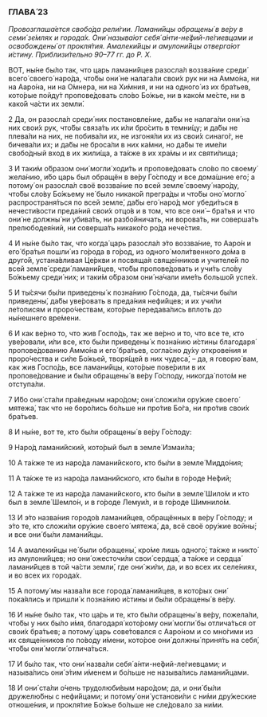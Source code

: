 ### ГЛАВА́ 23

_Провозглаша́ется свобо́да рели́гии. Ламани́йцы обращены́ в ве́ру в семи́ зе́млях и города́х. Они́ называ́ют себя́ а́нти-не́фий-ле́гиевцами и освобождены́ от прокля́тия. Амалеки́йцы и амулони́йцы отверга́ют и́стину. Приблизи́тельно 90–77 гг. до Р. Х._

ВОТ, ны́не бы́ло так, что царь ламани́йцев разосла́л воззва́ние среди́ всего́ своего́ наро́да, что́бы они́ не налага́ли свои́х рук ни на Аммо́на, ни на Ааро́на, ни на О́мнера, ни на Хи́мния, и ни на одного́ из их бра́тьев, кото́рые пойду́т пропове́довать сло́во Бо́жье, ни в како́м ме́сте, ни в како́й ча́сти их земли́.

2 Да, он разосла́л среди́ них постановле́ние, да́бы не налага́ли они́ на них свои́х рук, что́бы связа́ть их и́ли бро́сить в темни́цу; и да́бы не плева́ли на них, не побива́ли их, не изгоня́ли их из свои́х синаго́г, не бичева́ли их; и да́бы не броса́ли в них ка́мни, но да́бы те име́ли свобо́дный вход в их жили́ща, а та́кже в их хра́мы и их святи́лища;

3 И таки́м о́бразом они́ могли́ ходи́ть и пропове́довать сло́во по своему́ жела́нию, и́бо царь был обращён в ве́ру Го́споду и все дома́шние его́; а потому́ он разосла́л своё воззва́ние по всей земле́ своему́ наро́ду, что́бы сло́ву Бо́жьему не́ было никако́й прегра́ды и что́бы оно́ могло́ распространя́ться по всей земле́, да́бы его́ наро́д мог убеди́ться в нечести́вости преда́ний свои́х отцо́в и в том, что все они́ – бра́тья и что они́ не должны́ ни убива́ть, ни разбо́йничать, ни ворова́ть, ни соверша́ть прелюбодея́ний, ни соверша́ть никако́го ро́да нече́стия.

4 И ны́не бы́ло так, что когда́ царь разосла́л э́то воззва́ние, то Ааро́н и его́ бра́тья пошли́ из го́рода в го́род, из одного́ моли́твенного до́ма в друго́й, устана́вливая Це́ркви и посвяща́я свяще́нников и учителе́й по всей земле́ среди́ ламани́йцев, что́бы пропове́довать и учи́ть сло́ву Бо́жьему среди́ них; и таки́м о́бразом они́ на́чали име́ть большо́й успе́х.

5 И ты́сячи бы́ли приведены́ к позна́нию Го́спода, да, ты́сячи бы́ли приведены́, да́бы уве́ровать в преда́ния нефи́йцев; и их учи́ли ле́тописям и проро́чествам, кото́рые передава́лись вплоть до ны́нешнего вре́мени.

6 И как ве́рно то, что жив Госпо́дь, так же ве́рно и то, что все те, кто уве́ровали, и́ли все, кто бы́ли приведены́ к позна́нию и́стины благодаря́ пропове́дованию Аммо́на и его́ бра́тьев, согла́сно ду́ху открове́ния и проро́чества и си́ле Бо́жьей, творя́щей в них чудеса́, – да, я говорю́ вам, как жив Госпо́дь, все ламани́йцы, кото́рые пове́рили в их пропове́дование и бы́ли обращены́ в ве́ру Го́споду, никогда́ пото́м не отступа́ли.

7 И́бо они́ ста́ли пра́ведным наро́дом; они́ сложи́ли ору́жие своего́ мятежа́, так что не боро́лись бо́льше ни про́тив Бо́га, ни про́тив свои́х бра́тьев.

8 И ны́не, вот те, кто бы́ли обращены́ в ве́ру Го́споду:

9 Наро́д ламани́йский, кото́рый был в земле́ Измаи́ла;

10 А та́кже те из наро́да ламани́йского, кто бы́ли в земле́ Миддо́ния;

11 А та́кже те из наро́да ламани́йского, кто бы́ли в го́роде Не́фий;

12 А та́кже те из наро́да ламани́йского, кто бы́ли в земле́ Шило́м и кто был в земле́ Шемло́н, и в го́роде Лемуи́л, и в го́роде Шимнило́м.

13 И э́то назва́ния городо́в ламани́йцев, обращённых в ве́ру Го́споду; и э́то те, кто сложи́ли ору́жие своего́ мятежа́, да, всё своё ору́жие войны́; и все они́ бы́ли ламани́йцы.

14 А амалеки́йцы не́ были обращены́, кро́ме лишь одного́; та́кже и никто́ из амулони́йцев; но они́ ожесточи́ли свои́ сердца́, а та́кже и сердца́ ламани́йцев в той ча́сти земли́, где они́ жи́ли, да, и во всех их селе́ниях, и во всех их города́х.

15 А потому́ мы назва́ли все города́ ламани́йцев, в кото́рых они́ пока́ялись и пришли́ к позна́нию и́стины и бы́ли обращены́ в ве́ру.

16 И ны́не бы́ло так, что ца́рь и те, кто бы́ли обращены́ в ве́ру, пожела́ли, что́бы у них бы́ло и́мя, благодаря́ кото́рому они́ могли́ бы отлича́ться от свои́х бра́тьев; а потому́ царь сове́товался с Ааро́ном и со мно́гими из их свяще́нников по по́воду и́мени, кото́рое они́ должны́ приня́ть на себя́, что́бы они́ могли́ отлича́ться.

17 И бы́ло так, что они́ назва́ли себя́ а́нти-не́фий-ле́гиевцами; и называ́лись они́ э́тим и́менем и бо́льше не называ́лись ламани́йцами.

18 И они́ ста́ли о́чень трудолюби́вым наро́дом; да, и они́ бы́ли дружелю́бны с нефи́йцами; и потому́ они́ установи́ли с ни́ми дру́жеские отноше́ния, и прокля́тие Бо́жье бо́льше не сле́довало за ни́ми.
